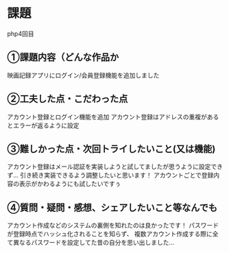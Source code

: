 # 課題　 
php4回目
​
## ①課題内容（どんな作品か
映画記録アプリにログイン/会員登録機能を追加しました

## ②工夫した点・こだわった点
アカウント登録とログイン機能を追加
アカウント登録はアドレスの重複があるとエラーが返るように設定
​
## ③難しかった点・次回トライしたいこと(又は機能)
アカウント登録はメール認証を実装しようと試してましたが思うように設定できず…
引き続き実装できるよう調整したいと思います！
アカウントごとで登録内容の表示がかわるようにも試したいですぅ
​
## ④質問・疑問・感想、シェアしたいこと等なんでも
アカウント作成などのシステムの裏側を知れたのは良かったです！
パスワードが登録時点でハッシュ化されることを知らず、
複数アカウント作成する際に全て異なるパスワードを設定してた昔の自分を思い出しました…
